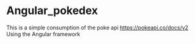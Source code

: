 # Angular_pokedex
 This is a simple consumption of the poke api https://pokeapi.co/docs/v2 Using the Angular framework
